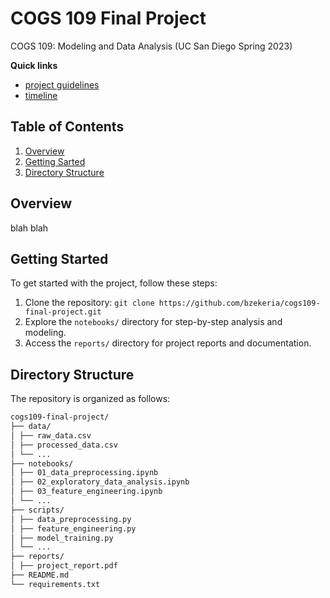 # COGS 109 Final Project
COGS 109: Modeling and Data Analysis (UC San Diego Spring 2023)

**Quick links**
- [project guidelines](https://docs.google.com/document/d/1VCTgKDYME7eK4ETNuDsCDOB6EO2HRAp1OiwYNswPAsc/edit)
- [timeline](https://github.com/bzekeria/cogs109-final-project/blob/main/meetings/timeline.md)

## Table of Contents
1. [Overview](#overview)
1. [Getting Sarted](#start)
1. [Directory Structure](#directory)

<a id='overview'></a>
## Overview
blah blah

<a id='start'></a>
## Getting Started

To get started with the project, follow these steps:
<!--2. Install the required dependencies: `pip install -r requirements.txt`-->
1. Clone the repository: `git clone https://github.com/bzekeria/cogs109-final-project.git`
1. Explore the `notebooks/` directory for step-by-step analysis and modeling.
1. Access the `reports/` directory for project reports and documentation.

<a id='directory'></a>
## Directory Structure

The repository is organized as follows:

```bash
cogs109-final-project/
├── data/
│ ├── raw_data.csv
│ ├── processed_data.csv
│ └── ...
├── notebooks/
│ ├── 01_data_preprocessing.ipynb
│ ├── 02_exploratory_data_analysis.ipynb
│ ├── 03_feature_engineering.ipynb
│ └── ...
├── scripts/
│ ├── data_preprocessing.py
│ ├── feature_engineering.py
│ ├── model_training.py
│ └── ...
├── reports/
│ ├── project_report.pdf
├── README.md
└── requirements.txt
```
